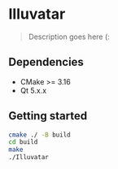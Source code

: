 # Illuvatar

> Description goes here (:

## Dependencies
- CMake >= 3.16
- Qt 5.x.x

## Getting started

```bash
cmake ./ -B build
cd build
make
./Illuvatar
```
